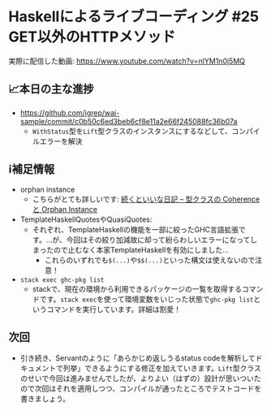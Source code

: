 # Haskellによるライブコーディング #25 GET以外のHTTPメソッド

実際に配信した動画: <https://www.youtube.com/watch?v=nIYM1n0j5MQ>

## 📈本日の主な進捗

- <https://github.com/igrep/wai-sample/commit/c0b50c6ed3beb6cf8e11a2e66f245088fc36b07a>
    - `WithStatus`型を`Lift`型クラスのインスタンスにするなどして、コンパイルエラーを解決

## ℹ️補足情報

- orphan instance
    - こちらがとても詳しいです: [続くといいな日記 – 型クラスの Coherence と Orphan Instance](https://mizunashi-mana.github.io/blog/posts/2020/03/coherent-typeclass-and-orphan-instance/)
- TemplateHaskellQuotesやQuasiQuotes:
    - それぞれ、TemplateHaskellの機能を一部に絞ったGHC言語拡張です。...が、今回はその絞り加減故に却って紛らわしいエラーになってしまったので止むなく本家TemplateHaskellを有効にしました...
        - これらのいずれでも`$(...)`や`$$(...)`といった構文は使えないので注意！
- `stack exec ghc-pkg list`
    - stackで、現在の環境から利用できるパッケージの一覧を取得するコマンドです。`stack exec`を使って環境変数をいじった状態で`ghc-pkg list`というコマンドを実行しています。詳細は割愛！

## 次回

- 引き続き、Servantのように「あらかじめ返しうるstatus codeを解析してドキュメントで列挙」できるようにする修正を加えていきます。`Lift`型クラスのせいで今回は進みませんでしたが、よりよい（はずの）設計が思いついたので次回はそれを適用しつつ、コンパイルが通ったところでテストコードを書きましょう。
